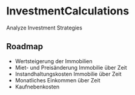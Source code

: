 # InvestmentCalculations
Analyze Investment Strategies

## Roadmap
- Wertsteigerung der Immobilien
- Miet- und Preisänderung Immobilie über Zeit
- Instandhaltungskosten Immobilie über Zeit
- Monatliches Einkommen über Zeit
- Kaufnebenkosten